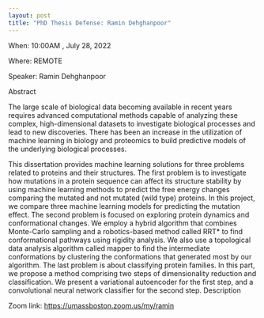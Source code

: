 ```yaml
---
layout: post
title: "PhD Thesis Defense: Ramin Dehghanpoor"
---
```


When: 10:00AM , July 28, 2022

Where: REMOTE

Speaker: Ramin Dehghanpoor

Abstract

The large scale of biological data becoming available in recent years requires advanced computational methods capable of analyzing these complex, high-dimensional datasets to investigate biological processes and lead to new discoveries. There has been an increase in the utilization of machine learning in biology and proteomics to build predictive models of the underlying biological processes.

This dissertation provides machine learning solutions for three problems related to proteins and their structures. The first problem is to investigate how mutations in a protein sequence can affect its structure stability by using machine learning methods to predict the free energy changes comparing the mutated and not mutated (wild type) proteins. In this project, we compare three machine learning models for predicting the mutation effect. The second problem is focused on exploring protein dynamics and conformational changes. We employ a hybrid algorithm that combines Monte-Carlo sampling and a robotics-based method called RRT* to find conformational pathways using rigidity analysis. We also use a topological data analysis algorithm called mapper to find the intermediate conformations by clustering the conformations that generated most by our algorithm. The last problem is about classifying protein families. In this part, we propose a method comprising two steps of dimensionality reduction and classification. We present a variational autoencoder for the first step, and a convolutional neural network classifier for the second step.
Description

Zoom link: https://umassboston.zoom.us/my/ramin
